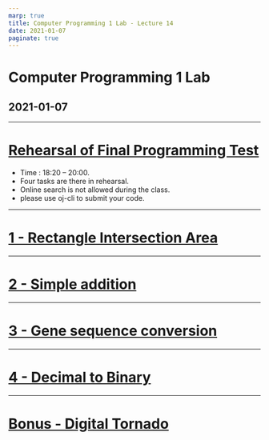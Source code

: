 ```yaml
---
marp: true
title: Computer Programming 1 Lab - Lecture 14
date: 2021-01-07
paginate: true
---
```


<style>
img[alt~="center"] {
  display: block;
  margin: 0 auto;
}
</style>

# Computer Programming 1 Lab

## 2021-01-07

---

# [Rehearsal of Final Programming Test](https://oj.mozix.ebg.tw/contest/60)

- Time : 18:20 – 20:00.
- Four tasks are there in rehearsal.
- Online search is not allowed during the class.
- please use oj-cli to submit your code.

---

# [1 - Rectangle Intersection Area](https://oj.mozix.ebg.tw/contest/60/problem/1)

---

# [2 - Simple addition](https://oj.mozix.ebg.tw/contest/60/problem/2)

---

# [3 - Gene sequence conversion](https://oj.mozix.ebg.tw/contest/60/problem/3)

---

# [4 - Decimal to Binary](https://oj.mozix.ebg.tw/contest/60/problem/4)

---

# [Bonus - Digital Tornado](https://oj.mozix.ebg.tw/contest/60/problem/Bonus)
